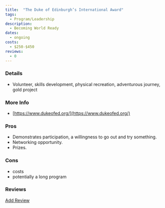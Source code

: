 ```yaml
---
title:  "The Duke of Edinburgh’s International Award"
tags: 
  - Program/Leadership
description:
  - Becoming World Ready
dates:
  - ongoing
costs:
  - $250-$450
reviews:
  - 0
---
```


### Details
- Volunteer, skills development, physical recreation, adventurous journey, gold project

### More Info
- [https://www.dukeofed.org/](https://www.dukeofed.org/)

### Pros
- Demonstrates participation, a willingness to go out and try something.
- Networking opportunity.
- Prizes.

### Cons
- costs
- potentially a long program

### Reviews
<div markdown="0"><a href="{{site.baseurl}}/contact" class="btn">Add Review</a></div>